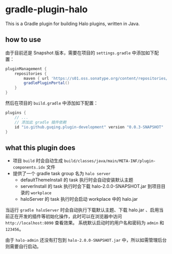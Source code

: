 # gradle-plugin-halo
This is a Gradle plugin for building Halo plugins, written in Java.

## how to use
由于目前还是 Snapshot 版本，需要在项目的 `settings.gradle` 中添加如下配置：
```groovy
pluginManagement {
    repositories {
        maven { url 'https://s01.oss.sonatype.org/content/repositories/snapshots' }
        gradlePluginPortal()
    }
}
```
然后在项目的 `build.gradle` 中添加如下配置：
```groovy
plugins {
    // ...
    // 添加此 gradle 插件依赖
    id "io.github.guqing.plugin-development" version "0.0.3-SNAPSHOT"
}
```
## what this plugin does
- 项目 `build` 时会自动生成 `build/classes/java/main/META-INF/plugin-components.idx` 文件
- 提供了一个 gradle task group 名为 `halo server`
  - defaultThemeInstall 的 task 执行时会自动安装默认主题
  - serverInstall 的 task 执行时会下载 halo-2.0.0-SNAPSHOT.jar 到项目目录的 `workplace`
  - haloServer 的 task 执行时会启动 workplace 中的 halo.jar

当运行 `gradle haloServer` 时会自动执行下载默认主题、下载 halo.jar 、启用当前正在开发的插件等初始化操作，此时可以在浏览器中访问 `http://localhost:8090` 查看效果。
系统默认启动时的用户名和密码为 `admin` 和 `123456`。

由于 `halo-admin` 还没有打包到 `halo-2.0.0-SNAPSHOT.jar` 中，所以如需管理后台则需要自行启动。
